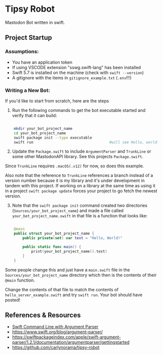 # Tipsy Robot

Mastodon Bot written in swift. 


## Project Startup

### Assumptions: 
- You have an application token 
- If using VSCODE  extension "sswg.swift-lang" has been installed 
- Swift 5.7 is installed on the machine (check with `swift --version`)
- A gitignore with the items in `gitignore_example.txt` (`.env`!!!)

### Writing a New Bot: 

If you'd like to start from scratch, here are the steps

1) Run the following commands to get the bot executable started and verify that it can build:

```zsh

    mkdir your_bot_project_name
    cd your_bot_project_name
    swift package init --type executable
    swift run                                   #will see Hello, world! in console. 

```

2) Update the `Package.swift` to include `ArgumentParser` and `TrunkLine` or some other MastodonAPI library. See this projects `Package.swift`. 

Since `TrunkLine` requires `.macOS(.v12)` for now, so does this example. 

Also note that the reference to `TrunkLine` references a branch instead of a version number because it is my library and it's under development in tandem with this project. If working on a library at the same time as using it in a project `swift package update` forces your project to go fetch the newest version. 

3) Note that the `swift package init` command created two directories (`Sources/your_bot_project_name`) and made a file called `your_bot_project_name.swift` in that file is a function that looks like:

```swift

    @main
    public struct your_bot_project_name {
        public private(set) var text = "Hello, World!"

        public static func main() {
            print(your_bot_project_name().text)
        }
    }

```

Some people change this and just have a `main.swift` file in the `Sources/your_bot_project_name` directory which then is the contents of their `@main` function. 

Change the contents of that file to match the contents of `hello_server_example.swift` and try `swift run`. Your bot should have posted! 


## References & Resources

- [Swift Command Line with Argument Parser](https://www.youtube.com/watch?v=pQt71tLmiac)
- https://www.swift.org/blog/argument-parser/
- https://swiftpackageindex.com/apple/swift-argument-parser/1.2.1/documentation/argumentparser/gettingstarted
- https://github.com/carlynorama/tipsy-robot
